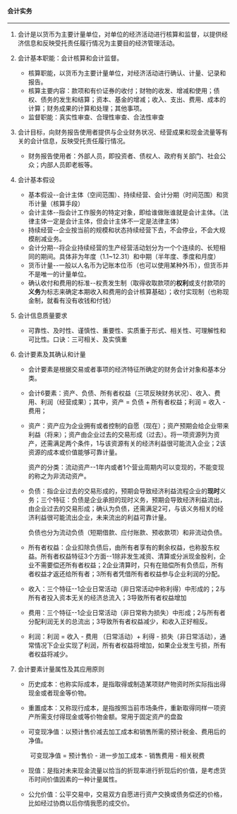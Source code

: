 #### 会计实务

------

1. 会计是以货币为主要计量单位，对单位的经济活动进行核算和监督，以提供经济信息和反映受托责任履行情况为主要目的经济管理活动。

2. 会计基本职能：会计核算和会计监督。
   - 核算职能，以货币为主要计量单位，对经济活动进行确认、计量、记录和报告。
   - 核算主要内容：款项和有价证券的收付；财物的收发、增减和使用；债权、债务的发生和结算；资本、基金的增减；收入、支出、费用、成本的计算；财务成果的计算和处理；其他事项。
   - 监督职能：真实性审查、合理性审查、合法性审查
   
3. 会计目标，向财务报告使用者提供与企业财务状况、经营成果和现金流量等有关的会计信息，反映受托责任履行情况。
   
   - 财务报告使用者：外部人员，即投资者、债权人、政府有关部门、社会公众；内部人员即老板等。
   
4. 会计基本假设
   - 基本假设--会计主体（空间范围）、持续经营、会计分期（时间范围）和货币计量（核算手段）
   - 会计主体--指会计工作服务的特定对象，即给谁做账谁就是会计主体。（法律主体一定是会计主体，但会计主体不一定是法律主体）
   - 持续经营--企业按当前的规模和状态持续经营下去，不会停业，不会大规模削减业务。
   - 会计分期--将企业持续经营的生产经营活动划分为一个个连续的、长短相同的期间。具体非为年度（1.1~12.31）和中期（半年度、季度和月度）
   - 货币计量--一般以人名币为记账本位币（也可以使用某种外币），但货币并不是唯一的计量单位。
   - 确认收付和费用的标准--权责发生制（取得收取款项的**权利**或支付款项的**义务**为标志来确定本期收入和费用的会计核算基础）；收付实现制（也称现金制，就看有没有收钱和付钱）
   
5. 会计信息质量要求
   
   - 可靠性、及时性、谨慎性、重要性、实质重于形式、相关性、可理解性和可比性。口诀：三可相关、及实慎重
   
6. 会计要素及其确认和计量

   - 会计要素是根据交易或者事项的经济特征所确定的财务会计对象和基本分类。

   - 会计6要素：资产、负债、所有者权益（三项反映财务状况）、收入、费用、利润（经营成果）；其中，资产 = 负债 + 所有者权益；利润 = 收入 - 费用；

   - 资产：资产应为企业拥有或者控制的自愿（现在）；资产预期会给企业带来利益（将来）；资产由企业过去的交易形成（过去）。将一项资源列为资产，还需满足两个条件，1与该资源有关的经济利益很可能流入企业；2该资源的成本或价值能够可靠计量。

     资产的分类：流动资产--1年内或者1个营业周期内可以变现的，不能变现的称之为非流动资产。

   - 负债：指企业过去的交易形成的，预期会导致经济利益流程企业的**现时**义务；三个特征：负债是企业承担的现时义务，预期会导致经济利益流出，由企业过去的交易形成；确认为负债，还需满足2可，与该义务相关的经济利益很可能流出企业，未来流出的利益可靠计量。

     负债也分为流动负债（短期借款、应付账款、预收款项）和非流动负债。

   - 所有者权益：企业扣除负债后，由所有者享有的剩余权益，也称股东权益。所有者权益特征3个方面--1除非发生减资、清算或分派现金股利，企业不需要偿还所有者权益；2企业清算时，只有在赔偿所有负债后，所有者权益才返还给所有者；3所有者凭借所有者权益参与企业利润的分配。

   - 收入：三个特征--1企业日常活动（非日常活动中称利得）中形成的；2与所有者投入资本无关的经济总流入；3导致所有者权益增加

   - 费用：三个特征--1企业日常活动（非日常称为损失）中形成；2与所有者分配利润无关的总流出；3导致所有者权益减少，和收入正好相反。

   - 利润：利润 = 收入 - 费用 （日常活动）+ 利得 - 损失（非日常活动），通常情况下企业实现了利润，所有者权益将增加，如果企业发生亏损，所有者权益将减少。

7. 会计要素计量属性及其应用原则

   - 历史成本：也称实际成本，是指取得或制造某项财产物资时所实际指出得现金或者现金等价物。

   - 重置成本：又称现行成本，是指按照当前市场条件，重新取得同样一项资产所需支付得现金或等价物金额。常用于固定资产的盘盈

   - 可变现净值：以预计售价减去加工成本和销售所需的预计税金、费用后的净值。

     ​					  可变现净值 = 预计售价 - 进一步加工成本 - 销售费用 - 相关税费

   - 现值：是指对未来现金流量以恰当的折现率进行折现后的价值，是考虑货币时间价值因素的一种计量属性。

   - 公允价值：公平交易中，交易双方自愿进行资产交换或债务偿还的价格，比如经过协商以后你情我愿的成交价。